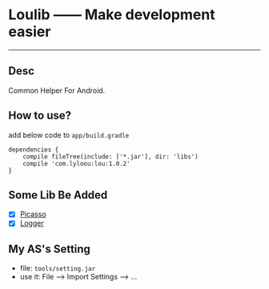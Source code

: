 # Loulib —— Make development easier

---
## Desc
Common Helper For Android.

## How to use?
add below code to `app/build.gradle`
```
dependencies {
    compile fileTree(include: ['*.jar'], dir: 'libs')
    compile 'com.lyloou:lou:1.0.2'
}
```

## Some Lib Be Added
- [x] [Picasso](https://github.com/square/picasso)
- [x] [Logger](https://github.com/orhanobut/logger)

## My AS's Setting
- file: `tools/setting.jar`
- use it: File --> Import Settings --> ...
